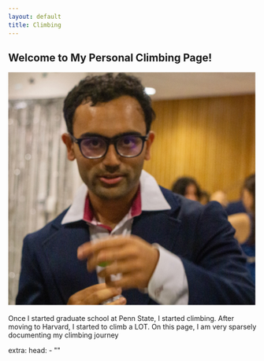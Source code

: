 ```yaml
---
layout: default
title: Climbing
---
```


<!-- Create a container div for header text and image -->
<div class="header-container">
  <div class="header-text">
    <h2>Welcome to My Personal Climbing Page!</h2>
  </div>
  <!-- Image aligned to the right -->
  <img class="header-image" src="/assets/images/profile-pic.jpg" alt="Profile Picture">
</div>

Once I started graduate school at Penn State, I started climbing. After moving to Harvard, I started to climb a LOT. On this page, I am very sparsely documenting my climbing journey

extra:
  head:
    - "<link rel='stylesheet' href='/assets/css/style.css'>"
